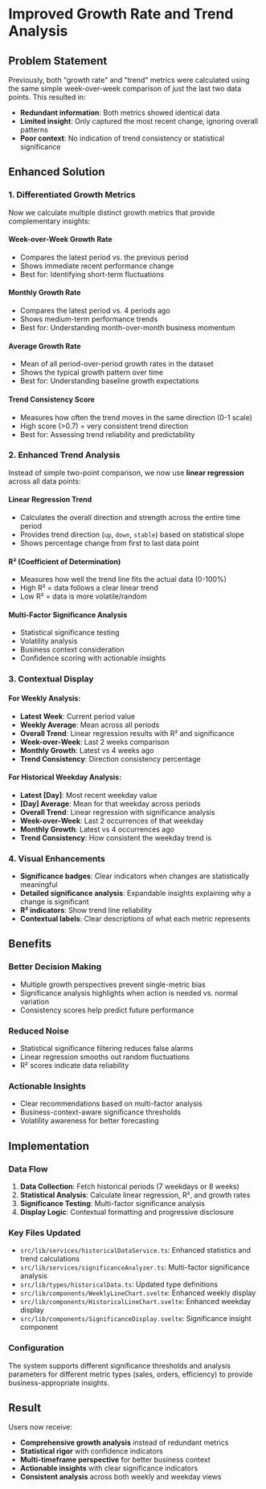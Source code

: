# Improved Growth Rate and Trend Analysis

## Problem Statement
Previously, both "growth rate" and "trend" metrics were calculated using the same simple week-over-week comparison of just the last two data points. This resulted in:
- **Redundant information**: Both metrics showed identical data  
- **Limited insight**: Only captured the most recent change, ignoring overall patterns
- **Poor context**: No indication of trend consistency or statistical significance

## Enhanced Solution

### 1. Differentiated Growth Metrics
Now we calculate multiple distinct growth metrics that provide complementary insights:

#### **Week-over-Week Growth Rate**
- Compares the latest period vs. the previous period
- Shows immediate recent performance change
- Best for: Identifying short-term fluctuations

#### **Monthly Growth Rate**  
- Compares the latest period vs. 4 periods ago
- Shows medium-term performance trends
- Best for: Understanding month-over-month business momentum

#### **Average Growth Rate**
- Mean of all period-over-period growth rates in the dataset
- Shows the typical growth pattern over time
- Best for: Understanding baseline growth expectations

#### **Trend Consistency Score**
- Measures how often the trend moves in the same direction (0-1 scale)
- High score (>0.7) = very consistent trend direction
- Best for: Assessing trend reliability and predictability

### 2. Enhanced Trend Analysis
Instead of simple two-point comparison, we now use **linear regression** across all data points:

#### **Linear Regression Trend**
- Calculates the overall direction and strength across the entire time period
- Provides trend direction (`up`, `down`, `stable`) based on statistical slope
- Shows percentage change from first to last data point

#### **R² (Coefficient of Determination)**
- Measures how well the trend line fits the actual data (0-100%)
- High R² = data follows a clear linear trend
- Low R² = data is more volatile/random

#### **Multi-Factor Significance Analysis**
- Statistical significance testing
- Volatility analysis
- Business context consideration
- Confidence scoring with actionable insights

### 3. Contextual Display

#### For Weekly Analysis:
- **Latest Week**: Current period value
- **Weekly Average**: Mean across all periods
- **Overall Trend**: Linear regression results with R² and significance
- **Week-over-Week**: Last 2 weeks comparison  
- **Monthly Growth**: Latest vs 4 weeks ago
- **Trend Consistency**: Direction consistency percentage

#### For Historical Weekday Analysis:
- **Latest [Day]**: Most recent weekday value
- **[Day] Average**: Mean for that weekday across periods
- **Overall Trend**: Linear regression with significance analysis
- **Week-over-Week**: Last 2 occurrences of that weekday
- **Monthly Growth**: Latest vs 4 occurrences ago
- **Trend Consistency**: How consistent the weekday trend is

### 4. Visual Enhancements
- **Significance badges**: Clear indicators when changes are statistically meaningful
- **Detailed significance analysis**: Expandable insights explaining why a change is significant
- **R² indicators**: Show trend line reliability
- **Contextual labels**: Clear descriptions of what each metric represents

## Benefits

### **Better Decision Making**
- Multiple growth perspectives prevent single-metric bias
- Significance analysis highlights when action is needed vs. normal variation
- Consistency scores help predict future performance

### **Reduced Noise**
- Statistical significance filtering reduces false alarms
- Linear regression smooths out random fluctuations
- R² scores indicate data reliability

### **Actionable Insights**
- Clear recommendations based on multi-factor analysis
- Business-context-aware significance thresholds
- Volatility awareness for better forecasting

## Implementation

### Data Flow
1. **Data Collection**: Fetch historical periods (7 weekdays or 8 weeks)
2. **Statistical Analysis**: Calculate linear regression, R², and growth rates
3. **Significance Testing**: Multi-factor significance analysis
4. **Display Logic**: Contextual formatting and progressive disclosure

### Key Files Updated
- `src/lib/services/historicalDataService.ts`: Enhanced statistics and trend calculations
- `src/lib/services/significanceAnalyzer.ts`: Multi-factor significance analysis
- `src/lib/types/historicalData.ts`: Updated type definitions
- `src/lib/components/WeeklyLineChart.svelte`: Enhanced weekly display
- `src/lib/components/HistoricalLineChart.svelte`: Enhanced weekday display
- `src/lib/components/SignificanceDisplay.svelte`: Significance insight component

### Configuration
The system supports different significance thresholds and analysis parameters for different metric types (sales, orders, efficiency) to provide business-appropriate insights.

## Result
Users now receive:
- **Comprehensive growth analysis** instead of redundant metrics
- **Statistical rigor** with confidence indicators  
- **Multi-timeframe perspective** for better business context
- **Actionable insights** with clear significance indicators
- **Consistent analysis** across both weekly and weekday views
